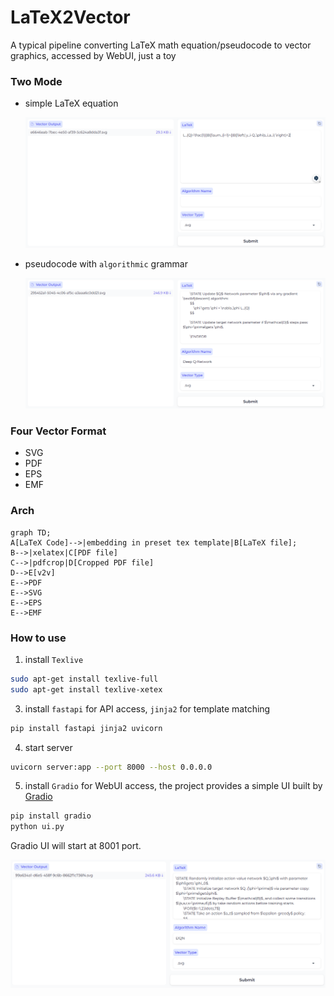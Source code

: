 # LaTeX2Vector

A typical pipeline converting LaTeX math equation/pseudocode to vector graphics, accessed by WebUI, just a toy

### Two Mode

- simple LaTeX equation

  <img src="./assets/ui_simple_latex.png" alt="image-20231224222451975" style="zoom: 50%;" />

- pseudocode with `algorithmic` grammar

  <img src="./assets/ui_pseudocode.png" alt="image-20231224222451975" style="zoom: 50%;" />
  
  
  
### Four Vector Format

- SVG
- PDF
- EPS
- EMF

### Arch

```mermaid
graph TD;
A[LaTeX Code]-->|embedding in preset tex template|B[LaTeX file];
B-->|xelatex|C[PDF file]
C-->|pdfcrop|D[Cropped PDF file]
D-->E[v2v]
E-->PDF
E-->SVG
E-->EPS
E-->EMF

```


### How to use

1. install `Texlive`
```bash
sudo apt-get install texlive-full
sudo apt-get install texlive-xetex
```
3. install `fastapi` for API access, `jinja2` for template matching

```bash
pip install fastapi jinja2 uvicorn
```
4. start server

```bash
uvicorn server:app --port 8000 --host 0.0.0.0
```
5. install `Gradio` for WebUI access,  the project provides a simple UI built by [Gradio](https://www.gradio.app/)

```bash
pip install gradio
python ui.py
```
Gradio UI will start at 8001 port.

![UI](./assets/ui.png)

